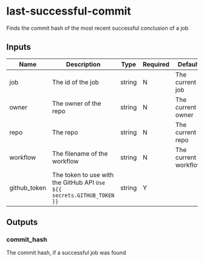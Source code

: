 # last-successful-commit

Finds the commit hash of the most recent successful conclusion of a job

## Inputs
| Name         | Description                                                            | Type   | Required | Default              |
|--------------|------------------------------------------------------------------------|--------|----------|----------------------|
| job          | The id of the job                                                      | string | N        | The current job      |
| owner        | The owner of the repo                                                  | string | N        | The current owner    |
| repo         | The repo                                                               | string | N        | The current repo     |
| workflow     | The filename of the workflow                                           | string | N        | The current workflow |
| github_token | The token to use with the GitHub API `Use ${{ secrets.GITHUB_TOKEN }}` | string | Y        |                      |

## Outputs
### commit_hash
The commit hash, if a successful job was found